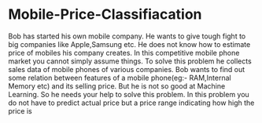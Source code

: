 # Mobile-Price-Classifiacation
Bob has started his own mobile company. He wants to give tough fight to big companies like Apple,Samsung etc.  He does not know how to estimate price of mobiles his company creates. In this competitive mobile phone market you cannot simply assume things. To solve this problem he collects sales data of mobile phones of various companies.  Bob wants to find out some relation between features of a mobile phone(eg:- RAM,Internal Memory etc) and its selling price. But he is not so good at Machine Learning. So he needs your help to solve this problem.  In this problem you do not have to predict actual price but a price range indicating how high the price is
